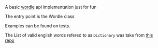 A basic [wordle](https://en.wikipedia.org/wiki/Wordle) api implementation just for fun

The entry point is the Wordle class


Examples can be found on tests.

The List of valid english words refered to as `Dictionary` was take from [this repo](https://github.com/dwyl/english-words)